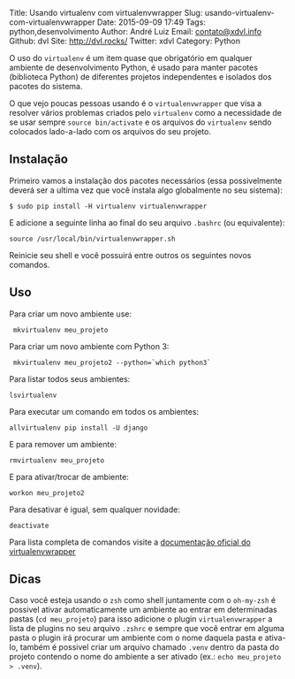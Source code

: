 Title: Usando virtualenv com virtualenvwrapper
Slug: usando-virtualenv-com-virtualenvwrapper
Date: 2015-09-09 17:49
Tags: python,desenvolvimento
Author: André Luiz
Email:  contato@xdvl.info
Github: dvl
Site: http://dvl.rocks/
Twitter: xdvl
Category: Python

O uso do `virtualenv` é um item quase que obrigatório em qualquer ambiente de desenvolvimento Python, é usado para manter pacotes (biblioteca Python) de diferentes projetos independentes e isolados dos pacotes do sistema.

O que vejo poucas pessoas usando é o `virtualenvwrapper` que visa a resolver vários problemas criados pelo `virtualenv` como a necessidade de se usar sempre `source bin/activate` e os arquivos do `virtualenv` sendo colocados lado-a-lado com os arquivos do seu projeto.

## Instalação

Primeiro vamos a instalação dos pacotes necessários (essa possivelmente deverá ser a ultima vez que você instala algo globalmente no seu sistema):

    $ sudo pip install -H virtualenv virtualenvwrapper
    
E adicione a seguinte linha ao final do seu arquivo `.bashrc` (ou equivalente):

    source /usr/local/bin/virtualenvwrapper.sh
    
Reinicie seu shell e você possuirá entre outros os seguintes novos comandos.

## Uso
    
Para criar um novo ambiente use:

     mkvirtualenv meu_projeto
     
Para criar um novo ambiente com Python 3:
 
     mkvirtualenv meu_projeto2 --python=`which python3`
     
Para listar todos seus ambientes:

    lsvirtualenv
    
Para executar um comando em todos os ambientes:

    allvirtualenv pip install -U django
    
E para remover um ambiente:

    rmvirtualenv meu_projeto
    
E para ativar/trocar de ambiente:

    workon meu_projeto2

Para desativar é igual, sem qualquer novidade:

    deactivate
    
Para lista completa de comandos visite a [documentação oficial do virtualenvwrapper](https://virtualenvwrapper.readthedocs.org/en/latest/command_ref.html)
    
## Dicas

Caso você esteja usando o `zsh` como shell juntamente com o `oh-my-zsh` é possivel ativar automaticamente um ambiente ao entrar em determinadas pastas (`cd meu_projeto`) para isso adicione o plugin `virtualenvwrapper` a lista de plugins no seu arquivo `.zshrc` e sempre que você entrar em alguma pasta o plugin irá procurar um ambiente com o nome daquela pasta e ativa-lo, também é possivel criar um arquivo chamado `.venv` dentro da pasta do projeto contendo o nome do ambiente a ser ativado (ex.: `echo meu_projeto > .venv`).
